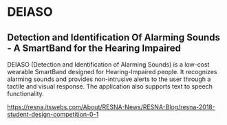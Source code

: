 # DEIASO
## Detection and Identification Of Alarming Sounds - A SmartBand for the Hearing Impaired

DEIASO (Detection and Identification of Alarming Sounds) is a low-cost wearable SmartBand designed for Hearing-Impaired people.
It recognizes alarming sounds and provides non-intrusive alerts to the user through a tactile and visual response. The application also supports text to speech functionality.

https://resna.itswebs.com/About/RESNA-News/RESNA-Blog/resna-2018-student-design-competition-0-1
